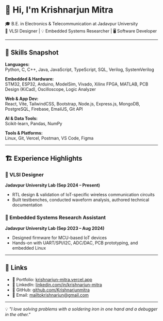 # 👋 Hi, I'm Krishnarjun Mitra

🎓 B.E. in Electronics & Telecommunication at Jadavpur University  
🔬 VLSI Designer | 💡 Embedded Systems Researcher | 🖥️ Software Developer

---

## 🔧 Skills Snapshot

**Languages:**  
Python, C, C++, Java, JavaScript, TypeScript, SQL, Verilog, SystemVerilog  

**Embedded & Hardware:**  
STM32, ESP32, Arduino, ModelSim, Vivado, Xilinx FPGA, MATLAB, PCB Design (KiCad), Oscilloscope, Logic Analyzer  

**Web & App Dev:**  
React, Vite, TailwindCSS, Bootstrap, Node.js, Express.js, MongoDB, PostgreSQL, Firebase, EmailJS, Git API  

**AI & Data Tools:**  
Scikit-learn, Pandas, NumPy  

**Tools & Platforms:**  
Linux, Git, Vercel, Postman, VS Code, Figma  

---

## 🏗️ Experience Highlights

### 🔹 VLSI Designer  
**Jadavpur University Lab (Sep 2024 – Present)**  
- RTL design & validation of IoT-specific wireless communication circuits  
- Built testbenches, conducted waveform analysis, authored technical documentation  

### 🔹 Embedded Systems Research Assistant  
**Jadavpur University Lab (Sep 2023 – Aug 2024)**  
- Designed firmware for MCU-based IoT devices  
- Hands-on with UART/SPI/I2C, ADC/DAC, PCB prototyping, and embedded Linux  

---

## 🔗 Links

- 🔗 Portfolio: [krishnarjun-mitra.vercel.app](https://krishnarjun-mitra.vercel.app)  
- 🔗 LinkedIn: [linkedin.com/in/krishnarjun-mitra](https://www.linkedin.com/in/krishnarjun-mitra/)  
- 🔗 GitHub: [github.com/Krishnarjunmitra](https://github.com/Krishnarjunmitra)  
- 📧 Email: mailtokrishnarjun@gmail.com  

---

💡 *"I love solving problems with a soldering iron in one hand and a debugger in the other."*
